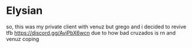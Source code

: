 # Elysian
so, this was my private client with venuz but grego and i decided to revive tfb https://discord.gg/AvjPbX6wcn due to how bad cruzados is rn and venuz coping
